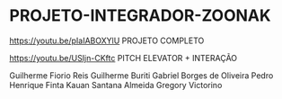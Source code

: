 # PROJETO-INTEGRADOR-ZOONAK

https://youtu.be/pIaIABOXYlU PROJETO COMPLETO 

https://youtu.be/USIjn-CKftc PITCH ELEVATOR + INTERAÇÃO

Guilherme Fiorio Reis
Guilherme Buriti
Gabriel Borges de Oliveira
Pedro Henrique Finta
Kauan Santana Almeida
Gregory Victorino 
